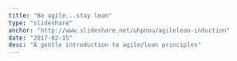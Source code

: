 ```yaml
---
title: "Be agile...stay lean"
type: "slideshare"
anchor: "http://www.slideshare.net/uhpnou/agilelean-induction"
date: "2017-02-15"
desc: "A gentle introduction to agile/lean principles"
---
```

